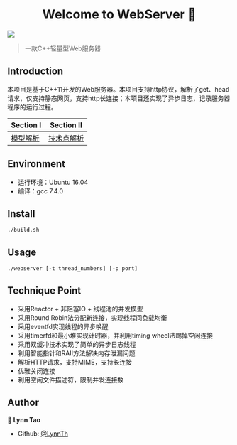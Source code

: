 <h1 align="center">Welcome to WebServer 👋</h1>
<p>
  <img src="https://img.shields.io/badge/version-1.0.0-blue.svg?cacheSeconds=2592000" />
</p>

> 一款C++轻量型Web服务器

## Introduction
本项目是基于C++11开发的Web服务器。本项目支持http协议，解析了get、head请求，仅支持静态网页，支持http长连接；本项目还实现了异步日志，记录服务器程序的运行过程。

| Section Ⅰ | Section Ⅱ  |
| --------- | ---------- |
| [模型解析](https://github.com/LynnTh/WebServer/blob/master/%E6%A8%A1%E5%9E%8B%E8%A7%A3%E6%9E%90.md)  | [技术点解析](https://github.com/LynnTh/WebServer/blob/master/%E6%8A%80%E6%9C%AF%E7%82%B9%E8%A7%A3%E6%9E%90.md) |

## Environment
- 运行环境：Ubuntu 16.04
- 编译：gcc 7.4.0

## Install

```sh
./build.sh
```

## Usage

```sh
./webserver [-t thread_numbers] [-p port]
```

## Technique Point
- 采用Reactor + 非阻塞IO + 线程池的并发模型
- 采用Round Robin法分配新连接，实现线程间负载均衡
- 采用eventfd实现线程的异步唤醒
- 采用timerfd和最小堆实现计时器，并利用timing wheel法踢掉空闲连接
- 采用双缓冲技术实现了简单的异步日志线程
- 利用智能指针和RAII方法解决内存泄漏问题
- 解析HTTP请求，支持MIME，支持长连接
- 优雅关闭连接
- 利用空闲文件描述符，限制并发连接数

## Author

👤 **Lynn Tao**

* Github: [@LynnTh](https://github.com/LynnTh)


